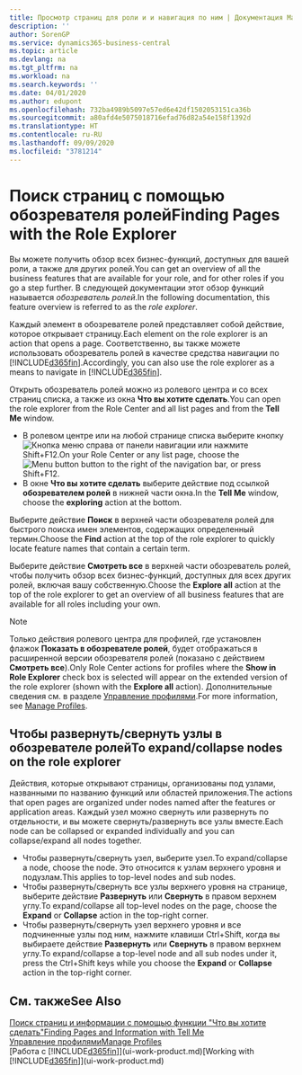 ```yaml
---
title: Просмотр страниц для роли и и навигация по ним | Документация Майкрософт
description: ''
author: SorenGP
ms.service: dynamics365-business-central
ms.topic: article
ms.devlang: na
ms.tgt_pltfrm: na
ms.workload: na
ms.search.keywords: ''
ms.date: 04/01/2020
ms.author: edupont
ms.openlocfilehash: 732ba4989b5097e57ed6e42df1502053151ca36b
ms.sourcegitcommit: a80afd4e5075018716efad76d82a54e158f1392d
ms.translationtype: HT
ms.contentlocale: ru-RU
ms.lasthandoff: 09/09/2020
ms.locfileid: "3781214"
---
```

# <a name="finding-pages-with-the-role-explorer"></a><span data-ttu-id="7a35a-102">Поиск страниц с помощью обозревателя ролей</span><span class="sxs-lookup"><span data-stu-id="7a35a-102">Finding Pages with the Role Explorer</span></span>
<span data-ttu-id="7a35a-103">Вы можете получить обзор всех бизнес-функций, доступных для вашей роли, а также для других ролей.</span><span class="sxs-lookup"><span data-stu-id="7a35a-103">You can get an overview of all the business features that are available for your role, and for other roles if you go a step further.</span></span> <span data-ttu-id="7a35a-104">В следующей документации этот обзор функций называется *обозреватель ролей*.</span><span class="sxs-lookup"><span data-stu-id="7a35a-104">In the following documentation, this feature overview is referred to as the *role explorer*.</span></span>

<span data-ttu-id="7a35a-105">Каждый элемент в обозревателе ролей представляет собой действие, которое открывает страницу.</span><span class="sxs-lookup"><span data-stu-id="7a35a-105">Each element on the role explorer is an action that opens a page.</span></span> <span data-ttu-id="7a35a-106">Соответственно, вы также можете использовать обозреватель ролей в качестве средства навигации по [!INCLUDE[d365fin](includes/d365fin_md.md)].</span><span class="sxs-lookup"><span data-stu-id="7a35a-106">Accordingly, you can also use the role explorer as a means to navigate in [!INCLUDE[d365fin](includes/d365fin_md.md)].</span></span>

<span data-ttu-id="7a35a-107">Открыть обозреватель ролей можно из ролевого центра и со всех страниц списка, а также из окна **Что вы хотите сделать**.</span><span class="sxs-lookup"><span data-stu-id="7a35a-107">You can open the role explorer from the Role Center and all list pages and from the **Tell Me** window.</span></span>

- <span data-ttu-id="7a35a-108">В ролевом центре или на любой странице списка выберите кнопку ![Кнопка меню](media/ui_menu_button.png "Кнопка меню") справа от панели навигации или нажмите Shift+F12.</span><span class="sxs-lookup"><span data-stu-id="7a35a-108">On your Role Center or any list page, choose the ![Menu button](media/ui_menu_button.png "Menu button") button to the right of the navigation bar, or press Shift+F12.</span></span>
- <span data-ttu-id="7a35a-109">В окне **Что вы хотите сделать** выберите действие под ссылкой **обозревателем ролей** в нижней части окна.</span><span class="sxs-lookup"><span data-stu-id="7a35a-109">In the **Tell Me** window, choose the **exploring** action at the bottom.</span></span>

<span data-ttu-id="7a35a-110">Выберите действие **Поиск** в верхней части обозревателя ролей для быстрого поиска имен элементов, содержащих определенный термин.</span><span class="sxs-lookup"><span data-stu-id="7a35a-110">Choose the **Find** action at the top of the role explorer to quickly locate feature names that contain a certain term.</span></span>

<span data-ttu-id="7a35a-111">Выберите действие **Смотреть все** в верхней части обозреватель ролей, чтобы получить обзор всех бизнес-функций, доступных для всех других ролей, включая вашу собственную.</span><span class="sxs-lookup"><span data-stu-id="7a35a-111">Choose the **Explore all** action at the top of the role explorer to get an overview of all business features that are available for all roles including your own.</span></span>

> [!NOTE]
> <span data-ttu-id="7a35a-112">Только действия ролевого центра для профилей, где установлен флажок **Показать в обозревателе ролей**, будет отображаться в расширенной версии обозревателя ролей (показано с действием **Смотреть все**).</span><span class="sxs-lookup"><span data-stu-id="7a35a-112">Only Role Center actions for profiles where the **Show in Role Explorer** check box is selected will appear on the extended version of the role explorer (shown with the **Explore all** action).</span></span> <span data-ttu-id="7a35a-113">Дополнительные сведения см. в разделе [Управление профилями](admin-users-profiles-roles.md).</span><span class="sxs-lookup"><span data-stu-id="7a35a-113">For more information, see [Manage Profiles](admin-users-profiles-roles.md).</span></span>

## <a name="to-expandcollapse-nodes-on-the-role-explorer"></a><span data-ttu-id="7a35a-114">Чтобы развернуть/свернуть узлы в обозревателе ролей</span><span class="sxs-lookup"><span data-stu-id="7a35a-114">To expand/collapse nodes on the role explorer</span></span>
<span data-ttu-id="7a35a-115">Действия, которые открывают страницы, организованы под узлами, названными по названию функций или областей приложения.</span><span class="sxs-lookup"><span data-stu-id="7a35a-115">The actions that open pages are organized under nodes named after the features or application areas.</span></span> <span data-ttu-id="7a35a-116">Каждый узел можно свернуть или развернуть по отдельности, и вы можете свернуть/развернуть все узлы вместе.</span><span class="sxs-lookup"><span data-stu-id="7a35a-116">Each node can be collapsed or expanded individually and you can collapse/expand all nodes together.</span></span>

- <span data-ttu-id="7a35a-117">Чтобы развернуть/свернуть узел, выберите узел.</span><span class="sxs-lookup"><span data-stu-id="7a35a-117">To expand/collapse a node, choose the node.</span></span> <span data-ttu-id="7a35a-118">Это относится к узлам верхнего уровня и подузлам.</span><span class="sxs-lookup"><span data-stu-id="7a35a-118">This applies to top-level nodes and sub nodes.</span></span>
- <span data-ttu-id="7a35a-119">Чтобы развернуть/свернуть все узлы верхнего уровня на странице, выберите действие **Развернуть** или **Свернуть** в правом верхнем углу.</span><span class="sxs-lookup"><span data-stu-id="7a35a-119">To expand/collapse all top-level nodes on the page, choose the **Expand** or **Collapse** action in the top-right corner.</span></span>
- <span data-ttu-id="7a35a-120">Чтобы развернуть/свернуть узел верхнего уровня и все подчиненные узлы под ним, нажмите клавиши Ctrl+Shift, когда вы выбираете действие **Развернуть** или **Свернуть** в правом верхнем углу.</span><span class="sxs-lookup"><span data-stu-id="7a35a-120">To expand/collapse a top-level node and all sub nodes under it, press the Ctrl+Shift keys while you choose the **Expand** or **Collapse** action in the top-right corner.</span></span>

## <a name="see-also"></a><span data-ttu-id="7a35a-121">См. также</span><span class="sxs-lookup"><span data-stu-id="7a35a-121">See Also</span></span>
[<span data-ttu-id="7a35a-122">Поиск страниц и информации с помощью функции "Что вы хотите сделать"</span><span class="sxs-lookup"><span data-stu-id="7a35a-122">Finding Pages and Information with Tell Me</span></span>](ui-search.md)  
[<span data-ttu-id="7a35a-123">Управление профилями</span><span class="sxs-lookup"><span data-stu-id="7a35a-123">Manage Profiles</span></span>](admin-users-profiles-roles.md)  
<span data-ttu-id="7a35a-124">[Работа с [!INCLUDE[d365fin](includes/d365fin_md.md)]](ui-work-product.md)</span><span class="sxs-lookup"><span data-stu-id="7a35a-124">[Working with [!INCLUDE[d365fin](includes/d365fin_md.md)]](ui-work-product.md)</span></span>
